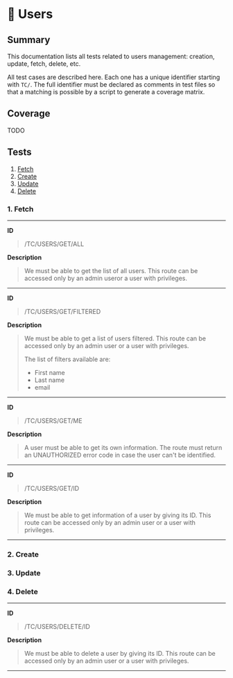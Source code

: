 # 👥 Users

## Summary

This documentation lists all tests related to users management: creation,
update, fetch, delete, etc.

All test cases are described here. Each one has a unique identifier starting
with `TC/`. The full identifier must be declared as comments in test files so
that a matching is possible by a script to generate a coverage matrix.

## Coverage

TODO

## Tests

1. [Fetch](#fetch)
2. [Create](#create)
3. [Update](#update)
4. [Delete](#delete)

### <a name="fetch"></a>1. Fetch

---

**ID**

> /TC/USERS/GET/ALL

**Description**

> We must be able to get the list of all users. This route can be accessed only
> by an admin useror a user with privileges.

---

**ID**

> /TC/USERS/GET/FILTERED

**Description**

> We must be able to get a list of users filtered. This route can be accessed only
> by an admin user or a user with privileges.
>
> The list of filters available are:
>
> - First name
> - Last name
> - email

---

**ID**

> /TC/USERS/GET/ME

**Description**

> A user must be able to get its own information.
> The route must return an UNAUTHORIZED error code in case the user can't be
> identified.

---

**ID**

> /TC/USERS/GET/ID

**Description**

> We must be able to get information of a user by giving its ID. This route can
> be accessed only by an admin user or a user with privileges.

---

### <a name="create"></a>2. Create

### <a name="update"></a>3. Update

### <a name="delete"></a>4. Delete

---

**ID**

> /TC/USERS/DELETE/ID

**Description**

> We must be able to delete a user by giving its ID. This route can be accessed
> only by an admin user or a user with privileges.

---
